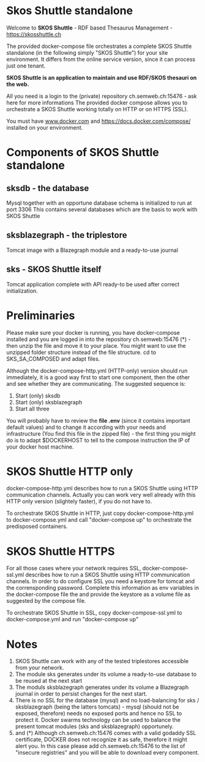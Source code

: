 # Skos Shuttle standalone
Welcome to **SKOS Shuttle** - RDF based Thesaurus Management - https://skosshuttle.ch 

The provided docker-compose file orchestrates a complete SKOS Shuttle standalone (in the following simply "SKOS Shuttle") for your site environment. It differs from the online service version, since it can process just one tenant.

**SKOS Shuttle is an application to maintain and use RDF/SKOS thesauri on the web.**

All you need is a login to the (private) repository ch.semweb.ch:15476 - ask here for more informations
The provided docker compose allows you to orchestrate a SKOS Shuttle working totally on HTTP or on HTTPS (SSL).

You must have www.docker.com and https://docs.docker.com/compose/ installed on your environment.

# Components of SKOS Shuttle standalone

## sksdb - the database
Mysql together with an opportune database schema is initialized to run at port 3306
This contains several databases which are the basis to work with SKOS Shuttle

## sksblazegraph - the triplestore
Tomcat image with a Blazegraph module and a ready-to-use journal

## sks - SKOS Shuttle itself
Tomcat application complete with API ready-to be used after correct initialization.

# Preliminaries
Please make sure your docker is running, you have docker-compose installed and you are logged in into the repository ch.semweb:15476 (*) - then unzip the file and move it to your place. You might want to use the unzipped folder structure instead of the file structure. cd to SKS_SA_COMPOSED and adapt files.

Although the docker-compose-http.yml (HTTP-only) version should run immediately, it is a good way first to start one component, then the other and see whether they are communicating. The suggested sequence is:

1) Start (only) sksdb 
2) Start (only) sksblazegraph
3) Start all three

You will probably have to review the **file .env** (since it contains important default values) and to change it according with your needs and infrastructure (You find this file in the zipped file) - the first thing you might do is to adapt $DOCKERHOST to tell to the compose instruction the IP of your docker host machine.

# SKOS Shuttle HTTP only

docker-compose-http.yml describes how to run a SKOS Shuttle using HTTP communication channels. Actually you can work very well already with this HTTP only version (slightely faster), if you do not have to.

To orchestrate SKOS Shuttle in HTTP, just copy docker-compose-http.yml to docker-compose.yml and call "docker-compose up" to orchestrate the predisposed containers. 

# SKOS Shuttle HTTPS

For all those cases where your network requires SSL, docker-compose-ssl.yml describes how to run a SKOS Shuttle using HTTP communication channels. In order to do configure SSL you need a keystore for tomcat and the corrensponding password. 
Complete this information as env variables in the docker-compose file the and provide the keystore as a volume file as suggested by the compose file.

To orchestrate SKOS Shuttle in SSL, copy docker-compose-ssl.yml to docker-compose.yml and run "docker-compose up"

# Notes

1) SKOS Shuttle can work with any of the tested triplestores accessible from your network. 
2) The module sks generates under its volume a ready-to-use database to be reused at the next start
3) The moduls sksblazegraph generates under its volume a Blazegraph journal in order to persist changes for the next start.
4) There is no SSL for the database (mysql) and no load-balancing for sks / sksblazegraph (being the latters tomcats) - mysql (should not be exposed, therefore) needs no exposed ports and hence no SSL to protect it. Docker swarms technology can be used to balance the present tomcat modules (sks and sksblazegraph) opportunely. 
5) and (*) Although ch.semweb.ch:15476 comes with a valid godaddy SSL certificate, DOCKER does not recognize it as safe, therefore it might alert you. In this case please add ch.semweb.ch:15476 to the list of "insecure registries" and you will be able to download every component.
